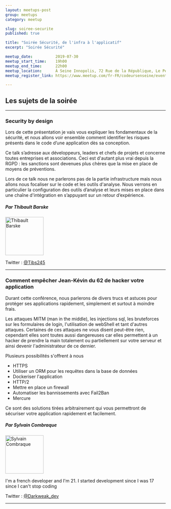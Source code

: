 ```yaml
---
layout: meetups-post
group: meetups
category: meetup

slug: soiree-securite
published: true

title: "Soirée Sécurité, de l'infra à l'applicatif"
excerpt: "Soirée Sécurité"

meetup_date:          2019-07-30
meetup_start_time:    19h00
meetup_end_time:      22h00
meetup_location:      À Seine Innopolis, 72 Rue de la République, Le Petit Quevilly
meetup_register_link: https://www.meetup.com/fr-FR/codeursenseine/events/262892736/

---
```


## Les sujets de la soirée

---

### Security by design

Lors de cette présentation je vais vous expliquer les fondamentaux de la sécurité, et nous allons voir ensemble comment identifier les risques présents dans le code d’une application dès sa conception.

Ce talk s’adresse aux développeurs, leaders et chefs de projets et concerne toutes entreprises et associations. Ceci est d'autant plus vrai depuis la RGPD : les sanctions sont devenues plus chères que la mise en place de moyens de préventions.

Lors de ce talk nous ne parlerons pas de la partie infrastructure mais nous allons nous focaliser sur le code et les outils d'analyse. Nous verrons en particulier la configuration des outils d’analyse et leurs mises en place dans une chaîne d'intégration en s’appuyant sur un retour d’expérience.

##### Par Thibault Barske

<img src="https://avatars0.githubusercontent.com/u/4147037?v=4" alt="Thibault Barske" width="120" class="alignleft" />

Twitter : [@Tibs245](https://twitter.com/Tibs245)

---

### Comment empêcher Jean-Kévin du 62 de hacker votre application

Durant cette conférence, nous parlerons de divers trucs et astuces pour protéger ses applications rapidement, simplement et surtout à moindre frais.

Les attaques MITM (man in the middle), les injections sql, les bruteforces sur les formulaires de login, l'utilisation de webShell et tant d'autres attaques. Certaines de ces attaques ne vous disent peut-être rien, cependant elles sont toutes aussi dangereuses car elles permettent à un hacker de prendre la main totalement ou partiellement sur votre serveur et ainsi devenir l'administrateur de ce dernier.

Plusieurs possibilités s'offrent à nous


- HTTPS
- Utiliser un ORM pour les requêtes dans la base de données
- Dockeriser l'application
- HTTP/2
- Mettre en place un firewall
- Automatiser les bannissements avec Fail2Ban
- Mercure

Ce sont des solutions tirées arbitrairement qui vous permettront de sécuriser votre application rapidement et facilement.


##### Par Sylvain Combraque

<img src="https://avatars0.githubusercontent.com/u/25440709?v=4" alt="Sylvain Combraque" width="120" class="alignleft" />

I'm a french developer and I'm 21. I started development since I was 17 since I can't stop coding

Twitter : [@Darkweak_dev](https://twitter.com/Darkweak_dev)

---

